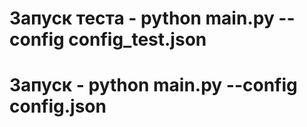 # Запуск теста - python main.py --config config_test.json
# Запуск - python main.py --config config.json